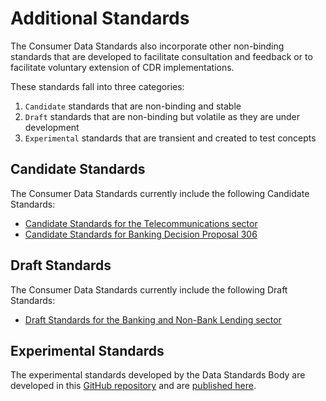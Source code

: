 # Additional Standards

The Consumer Data Standards also incorporate other non-binding standards that are developed to facilitate consultation and feedback or to facilitate voluntary extension of CDR implementations.

These standards fall into three categories:

1. `Candidate` standards that are non-binding and stable
2. `Draft` standards that are non-binding but volatile as they are under development
3. `Experimental` standards that are transient and created to test concepts

## Candidate Standards

The Consumer Data Standards currently include the following Candidate Standards:

- [Candidate Standards for the Telecommunications sector](./includes/additional/candidates/telco.html)
- [Candidate Standards for Banking Decision Proposal 306](./includes/additional/candidates/dp306/banking-dp306.html)

## Draft Standards

The Consumer Data Standards currently include the following Draft Standards:

- [Draft Standards for the Banking and Non-Bank Lending sector](./includes/additional/drafts/non-bank-lending/banking-non-bank-lending.html)

## Experimental Standards

The experimental standards developed by the Data Standards Body are developed in this [GitHub repository](https://github.com/ConsumerDataStandardsAustralia/standards-experimental) and are [published here](https://consumerdatastandardsaustralia.github.io/standards-experimental/).
